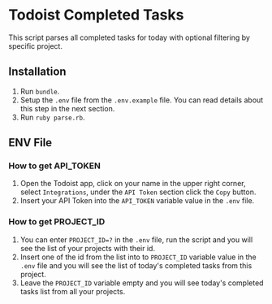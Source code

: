 # Todoist Completed Tasks

This script parses all completed tasks for today with optional filtering by specific project.

## Installation

1. Run `bundle`.
2. Setup the `.env` file from the `.env.example` file. You can read details about this step in the next section.
3. Run `ruby parse.rb`.


## ENV File

### How to get API_TOKEN

1. Open the Todoist app, click on your name in the upper right corner, select `Integrations`, under the `API Token` section click the `Copy` button.
2. Insert your API Token into the `API_TOKEN` variable value in the `.env` file.

### How to get PROJECT_ID

1. You can enter `PROJECT_ID=?` in the `.env` file, run the script and you will see the list of your projects with their id.
2. Insert one of the id from the list into to `PROJECT_ID` variable value in the `.env` file and you will see the list of today's completed tasks from this project.
3. Leave the `PROJECT_ID` variable empty and you will see today's completed tasks list from all your projects.
